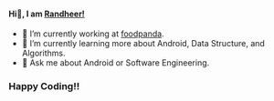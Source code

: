 #### Hi👋, I am [Randheer!](https://randheer.me) 

- 🔭 I’m currently working at [foodpanda](https://www.foodpanda.com/).
- 🌱 I’m currently learning more about Android, Data Structure, and Algorithms.
- 💬 Ask me about Android or Software Engineering.

### Happy Coding!!
